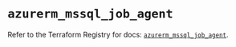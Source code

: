 # `azurerm_mssql_job_agent`

Refer to the Terraform Registry for docs: [`azurerm_mssql_job_agent`](https://registry.terraform.io/providers/hashicorp/azurerm/4.29.0/docs/resources/mssql_job_agent).
